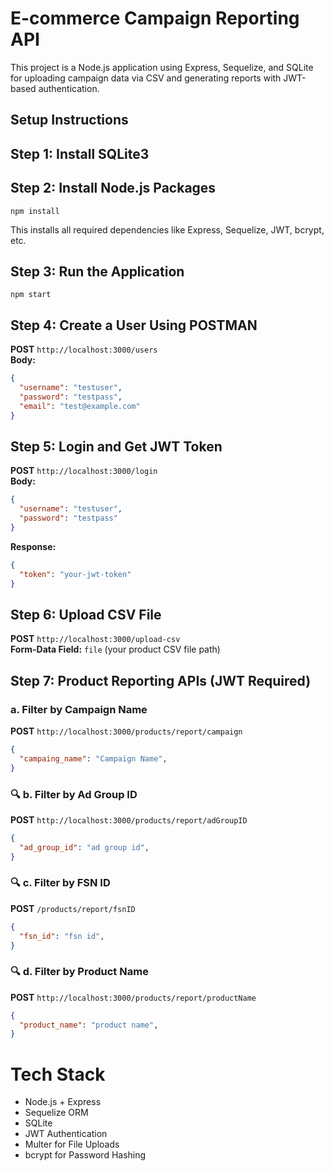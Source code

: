 # E-commerce Campaign Reporting API

This project is a Node.js application using Express, Sequelize, and SQLite for uploading campaign data via CSV and generating reports with JWT-based authentication.

## Setup Instructions

## Step 1: Install SQLite3

## Step 2: Install Node.js Packages
```
npm install
```

This installs all required dependencies like Express, Sequelize, JWT, bcrypt, etc.

## Step 3: Run the Application
```
npm start
```

## Step 4: Create a User Using POSTMAN

**POST** `http://localhost:3000/users`  
**Body:**
```json
{
  "username": "testuser",
  "password": "testpass",
  "email": "test@example.com"
}
```

## Step 5: Login and Get JWT Token
 
**POST** `http://localhost:3000/login`  
**Body:**
```json
{
  "username": "testuser",
  "password": "testpass"
}
```

**Response:**
```json
{
  "token": "your-jwt-token"
}
```

## Step 6: Upload CSV File

**POST** `http://localhost:3000/upload-csv`  
**Form-Data Field:** `file` (your product CSV file path)

## Step 7: Product Reporting APIs (JWT Required)

### a. Filter by Campaign Name
**POST** `http://localhost:3000/products/report/campaign`
```json
{
  "campaing_name": "Campaign Name",
}
```

### 🔍 b. Filter by Ad Group ID
**POST** `http://localhost:3000/products/report/adGroupID`
```json
{
  "ad_group_id": "ad group id",
}
```

### 🔍 c. Filter by FSN ID
**POST** `/products/report/fsnID`
```json
{
  "fsn_id": "fsn id",
}
```

### 🔍 d. Filter by Product Name
**POST** `http://localhost:3000/products/report/productName`
```json
{
  "product_name": "product name",
}
```

# Tech Stack
- Node.js + Express
- Sequelize ORM
- SQLite
- JWT Authentication
- Multer for File Uploads
- bcrypt for Password Hashing
